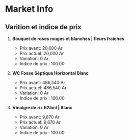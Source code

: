 # Market Info

## Varition et indice de prix

1. **Bouquet de roses rouges et blanches | fleurs fraiches**
   - Prix avant: 20,000 Ar
   - Prix actuel: 20,000 Ar
   - Variation: 0 Ar
   - Indice de prix : 100.00

2. **WC Fosse Séptique Horizontal Blanc**
   - Prix avant: 486,540 Ar
   - Prix actuel: 486,540 Ar
   - Variation: 0 Ar
   - Indice de prix : 100.00

3. **Vinaigre de riz 625ml | Blanc**
   - Prix avant: 9,870 Ar
   - Prix actuel: 9,870 Ar
   - Variation: 0 Ar
   - Indice de prix : 100.00

